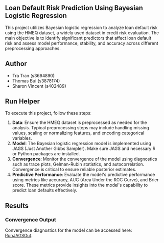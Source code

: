 ## Loan Default Risk Prediction Using Bayesian Logistic Regression

This project utilizes Bayesian logistic regression to analyze loan default risk using the HMEQ dataset, a widely used dataset in credit risk evaluation. The main objective is to identify significant predictors that affect loan default risk and assess model performance, stability, and accuracy across different preprocessing approaches.

## Author
- Tra Tran (s3694890)
- Thomas Bui (s3878174)
- Sharon Vincent (s402489)

## Run Helper

To execute this project, follow these steps:

1. **Data**: Ensure the HMEQ dataset is preprocessed as needed for the analysis. Typical preprocessing steps may include handling missing values, scaling or normalizing features, and encoding categorical variables.
2. **Model**: The Bayesian logistic regression model is implemented using JAGS (Just Another Gibbs Sampler). Make sure JAGS and necessary R or Python packages are installed.
3. **Convergence**: Monitor the convergence of the model using diagnostics such as trace plots, Gelman-Rubin statistics, and autocorrelation. Convergence is critical to ensure reliable posterior estimates.
4. **Predictive Performance**: Evaluate the model's predictive performance using metrics like accuracy, AUC (Area Under the ROC Curve), and Brier score. These metrics provide insights into the model's capability to predict loan defaults effectively.

## Results

### Convergence Output
Convergence diagnostics for the model can be accessed here: [RunJAGSOut](https://drive.google.com/file/d/1oSKEu_iUTUdsf8N2oZLIKUNZvcpmcNdK/view?usp=sharing).
